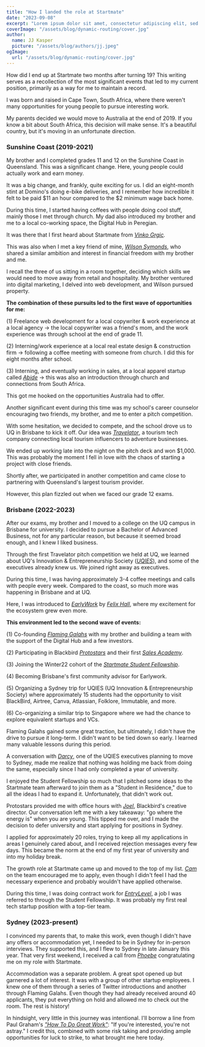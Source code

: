 ```yaml
---
title: "How I landed the role at Startmate"
date: "2023-09-08"
excerpt: "Lorem ipsum dolor sit amet, consectetur adipiscing elit, sed do eiusmod tempor incididunt ut labore et dolore magna aliqua. Praesent elementum facilisis leo vel fringilla est ullamcorper eget. At imperdiet dui accumsan sit amet nulla facilities morbi tempus."
coverImage: "/assets/blog/dynamic-routing/cover.jpg"
author:
  name: JJ Kasper
  picture: "/assets/blog/authors/jj.jpeg"
ogImage:
  url: "/assets/blog/dynamic-routing/cover.jpg"
---
```


How did I end up at Startmate two months after turning 19? This writing serves as a recollection of the most significant events that led to my current position, primarily as a way for me to maintain a record.

I was born and raised in Cape Town, South Africa, where there weren't many opportunities for young people to pursue interesting work.

My parents decided we would move to Australia at the end of 2019. If you know a bit about South Africa, this decision will make sense. It's a beautiful country, but it's moving in an unfortunate direction.

### Sunshine Coast (2019-2021)

My brother and I completed grades 11 and 12 on the Sunshine Coast in Queensland. This was a significant change. Here, young people could actually work and earn money.

It was a big change, and frankly, quite exciting for us. I did an eight-month stint at Domino's doing e-bike deliveries, and I remember how incredible it felt to be paid $11 an hour compared to the $2 minimum wage back home.

During this time, I started having coffees with people doing cool stuff, mainly those I met through church. My dad also introduced my brother and me to a local co-working space, the Digital Hub in Peregian.

It was there that I first heard about Startmate from _[Vinko Grgic](https://www.linkedin.com/in/vinkogrgic/)._

This was also when I met a key friend of mine, _[Wilson Symonds](https://www.linkedin.com/in/wilson-symonds/)_, who shared a similar ambition and interest in financial freedom with my brother and me.

I recall the three of us sitting in a room together, deciding which skills we would need to move away from retail and hospitality. My brother ventured into digital marketing, I delved into web development, and Wilson pursued property.

**The combination of these pursuits led to the first wave of opportunities for me:**

(1) Freelance web development for a local copywriter & work experience at a local agency → the local copywriter was a friend's mom, and the work experience was through school at the end of grade 11.

(2) Interning/work experience at a local real estate design & construction firm → following a coffee meeting with someone from church. I did this for eight months after school.

(3) Interning, and eventually working in sales, at a local apparel startup called _[Abide](https://www.abideculture.com/)_ → this was also an introduction through church and connections from South Africa.

This got me hooked on the opportunities Australia had to offer.

Another significant event during this time was my school's career counselor encouraging two friends, my brother, and me to enter a pitch competition.

With some hesitation, we decided to compete, and the school drove us to UQ in Brisbane to kick it off. Our idea was _[Travelator](https://www.youtube.com/watch?v=2agY80N9i4w&feature=youtu.be)_, a tourism tech company connecting local tourism influencers to adventure businesses.

We ended up working late into the night on the pitch deck and won $1,000. This was probably the moment I fell in love with the chaos of starting a project with close friends.

Shortly after, we participated in another competition and came close to partnering with Queensland's largest tourism provider.

However, this plan fizzled out when we faced our grade 12 exams.

### Brisbane (2022-2023)

After our exams, my brother and I moved to a college on the UQ campus in Brisbane for university. I decided to pursue a Bachelor of Advanced Business, not for any particular reason, but because it seemed broad enough, and I knew I liked business.

Through the first Travelator pitch competition we held at UQ, we learned about UQ's Innovation & Entrepreneurship Society (_[UQIES](https://www.facebook.com/uqiesociety)_), and some of the executives already knew us. We joined right away as executives.

During this time, I was having approximately 3-4 coffee meetings and calls with people every week. Compared to the coast, so much more was happening in Brisbane and at UQ.

Here, I was introduced to _[EarlyWork](https://www.earlywork.co/)_ by _[Felix Hall](https://www.linkedin.com/in/magic-felix/)_, where my excitement for the ecosystem grew even more.

**This environment led to the second wave of events:**

(1) Co-founding _[Flaming Galahs](https://galah.community/)_ with my brother and building a team with the support of the Digital Hub and a few investors.

(2) Participating in Blackbird _[Protostars](https://www.blackbird.vc/programs/protostars)_ and their first _[Sales Academy](https://www.blackbird.vc/blog/the-blackbird-sales-academy)_.

(3) Joining the Winter22 cohort of the _[Startmate Student Fellowship](https://www.startmate.com/student-fellowship)_.

(4) Becoming Brisbane's first community advisor for Earlywork.

(5) Organizing a Sydney trip for UQIES (UQ Innovation & Entrepreneurship Society) where approximately 15 students had the opportunity to visit BlackBird, Airtree, Canva, Atlassian, Folklore, Immutable, and more.

(6) Co-organizing a similar trip to Singapore where we had the chance to explore equivalent startups and VCs.

Flaming Galahs gained some great traction, but ultimately, I didn't have the drive to pursue it long-term. I didn't want to be tied down so early. I learned many valuable lessons during this period.

A conversation with _[Darcy](https://www.linkedin.com/in/darcy-douglas/)_, one of the UQIES executives planning to move to Sydney, made me realize that nothing was holding me back from doing the same, especially since I had only completed a year of university.

I enjoyed the Student Fellowship so much that I pitched some ideas to the Startmate team afterward to join them as a "Student in Residence," due to all the ideas I had to expand it. Unfortunately, that didn't work out.

Protostars provided me with office hours with _[Joel](https://www.linkedin.com/in/joelconnolly/)_, Blackbird's creative director. Our conversation left me with a key takeaway: "go where the energy is" when you are young. This tipped me over, and I made the decision to defer university and start applying for positions in Sydney.

I applied for approximately 20 roles, trying to keep all my applications in areas I genuinely cared about, and I received rejection messages every few days. This became the norm at the end of my first year of university and into my holiday break.

The growth role at Startmate came up and moved to the top of my list. _[Cam](https://www.linkedin.com/in/cameronensor/)_ on the team encouraged me to apply, even though I didn't feel I had the necessary experience and probably wouldn't have applied otherwise.

During this time, I was doing contract work for _[EntryLevel](https://www.entrylevel.net/)_, a job I was referred to through the Student Fellowship. It was probably my first real tech startup position with a top-tier team.

### Sydney (2023-present)

I convinced my parents that, to make this work, even though I didn't have any offers or accommodation yet, I needed to be in Sydney for in-person interviews. They supported this, and I flew to Sydney in late January this year. That very first weekend, I received a call from _[Phoebe](https://www.linkedin.com/in/phoebe-pincus-a84150170/)_ congratulating me on my role with Startmate.

Accommodation was a separate problem. A great spot opened up but garnered a lot of interest. It was with a group of other startup employees. I knew one of them through a series of Twitter introductions and another through Flaming Galahs. Even though they had already received around 40 applicants, they put everything on hold and allowed me to check out the room. The rest is history!

In hindsight, very little in this journey was intentional. I'll borrow a line from Paul Graham's _["How To Do Great Work"](http://www.paulgraham.com/greatwork.html)_: "If you're interested, you're not astray." I credit this, combined with some risk taking and providing ample opportunities for luck to strike, to what brought me here today.
